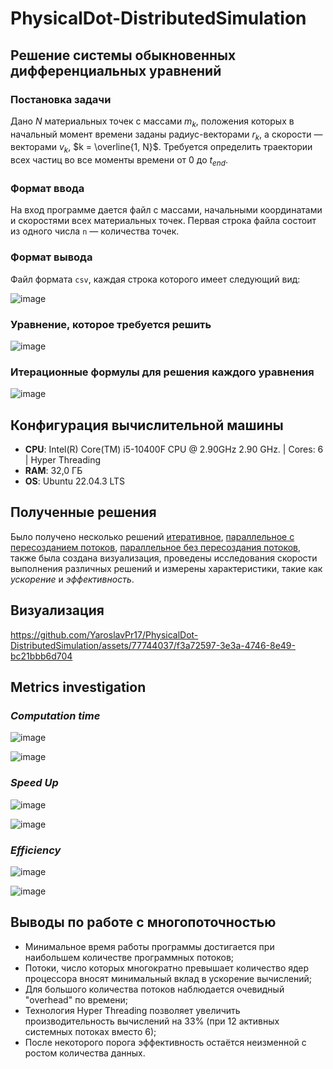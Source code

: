 # PhysicalDot-DistributedSimulation

## Решение системы обыкновенных дифференциальных уравнений

### Постановка задачи

Дано $N$ материальных точек с массами $m_k$, положения которых в начальный момент времени заданы радиус-векторами $r_k$, а скорости — векторами $v_k$, $k = \overline{1, N}$. Требуется определить траектории всех частиц во все моменты времени от $0$ до $t_{end}$.

### Формат ввода
На вход программе дается файл с массами, начальными координатами и скоростями всех материальных точек.
Первая строка файла состоит из одного числа `n` — количества
точек.

### Формат вывода
Файл формата `csv`, каждая строка которого
имеет следующий вид:

![image](https://github.com/YaroslavPr17/PhysicalDot-DistributedSimulation/assets/77744037/7f5248e1-6f38-4ecb-8320-42a4919fe53f)

### Уравнение, которое требуется решить

![image](https://github.com/YaroslavPr17/PhysicalDot-DistributedSimulation/assets/77744037/72181ed4-045e-43a9-881d-5048c1409b1c)

### Итерационные формулы для решения каждого уравнения

![image](https://github.com/YaroslavPr17/PhysicalDot-DistributedSimulation/assets/77744037/153b2fc6-42f6-4c5b-bab3-e3be840296f2)

## Конфигурация вычислительной машины
* **CPU**: Intel(R) Core(TM) i5-10400F CPU @ 2.90GHz   2.90 GHz. | Cores: 6 | Hyper Threading
* **RAM**: 32,0 ГБ
* **OS**: Ubuntu 22.04.3 LTS

## Полученные решения
Было получено несколько решений [итеративное](https://github.com/YaroslavPr17/PhysicalDot-DistributedSimulation/blob/development/src/single_thread.c), [параллельное с пересозданием потоков](https://github.com/YaroslavPr17/PhysicalDot-DistributedSimulation/blob/development/src/multi_thread_repeated_threading.c), [параллельное без пересоздания потоков](https://github.com/YaroslavPr17/PhysicalDot-DistributedSimulation/blob/development/src/multi_thread.c), также была создана визуализация, проведены исследования скорости выполнения различных решений и измерены характеристики, такие как *ускорение* и *эффективность*.

## Визуализация

https://github.com/YaroslavPr17/PhysicalDot-DistributedSimulation/assets/77744037/f3a72597-3e3a-4746-8e49-bc21bbb6d704

## Metrics investigation

### *Computation time*
![image](https://github.com/YaroslavPr17/PhysicalDot-DistributedSimulation/assets/77925460/f4233be0-a2a7-434b-96d2-7238cbe6cd69)

![image](https://github.com/YaroslavPr17/PhysicalDot-DistributedSimulation/assets/77925460/933df1e0-9afb-4579-808a-640adf5561e6)

### *Speed Up*
![image](https://github.com/YaroslavPr17/PhysicalDot-DistributedSimulation/assets/77925460/51a281eb-6231-43a0-b2c0-fdee49efd2cd)

![image](https://github.com/YaroslavPr17/PhysicalDot-DistributedSimulation/assets/77925460/b2afa6eb-148d-4a46-8225-8e32b454c13b)

### *Efficiency*
![image](https://github.com/YaroslavPr17/PhysicalDot-DistributedSimulation/assets/77925460/92cf44e8-0042-4b07-94d3-1ff6bad08631)

![image](https://github.com/YaroslavPr17/PhysicalDot-DistributedSimulation/assets/77925460/18019ea5-2783-4143-9252-28015b56cf45)

## Выводы по работе с многопоточностью
* Минимальное время работы программы достигается при наибольшем количестве программных потоков;
* Потоки, число которых многократно превышает количество ядер процессора вносят минимальный вклад в ускорение вычислений;
* Для большого количества потоков наблюдается очевидный "overhead" по времени;
* Технология Hyper Threading позволяет увеличить производительность вычислений на 33% (при 12 активных системных потоках вместо 6);
* После некоторого порога эффективность остаётся неизменной с ростом количества данных.

